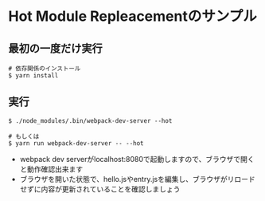 # Hot Module Repleacementのサンプル

## 最初の一度だけ実行

```console
# 依存関係のインストール
$ yarn install
```

## 実行

```
$ ./node_modules/.bin/webpack-dev-server --hot

# もしくは
$ yarn run webpack-dev-server -- --hot
```

- webpack dev serverがlocalhost:8080で起動しますので、ブラウザで開くと動作確認出来ます
- ブラウザを開いた状態で、hello.jsやentry.jsを編集し、ブラウザがリロードせずに内容が更新されていることを確認しましょう

